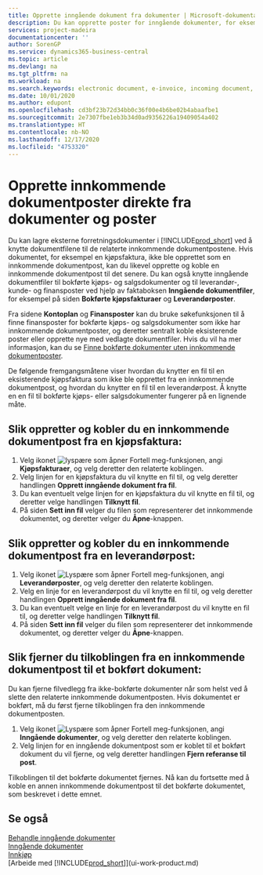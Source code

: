 ```yaml
---
title: Opprette inngående dokument fra dokumenter | Microsoft-dokumentasjon
description: Du kan opprette poster for inngående dokumenter, for eksempel e-fakturaer, og behandle OCR-oppgaver, e-handel og dokumentutveksling.
services: project-madeira
documentationcenter: ''
author: SorenGP
ms.service: dynamics365-business-central
ms.topic: article
ms.devlang: na
ms.tgt_pltfrm: na
ms.workload: na
ms.search.keywords: electronic document, e-invoice, incoming document, OCR, ecommerce, document exchange, import invoice
ms.date: 10/01/2020
ms.author: edupont
ms.openlocfilehash: cd3bf23b72d34bb0c36f00e4b6be02b4abaafbe1
ms.sourcegitcommit: 2e7307fbe1eb3b34d0ad9356226a19409054a402
ms.translationtype: HT
ms.contentlocale: nb-NO
ms.lasthandoff: 12/17/2020
ms.locfileid: "4753320"
---
```

# <a name="create-incoming-document-records-directly-from-documents-and-entries"></a>Opprette innkommende dokumentposter direkte fra dokumenter og poster
Du kan lagre eksterne forretningsdokumenter i [!INCLUDE[prod_short](includes/prod_short.md)] ved å knytte dokumentfilene til de relaterte innkommende dokumentpostene. Hvis dokumentet, for eksempel en kjøpsfaktura, ikke ble opprettet som en innkommende dokumentpost, kan du likevel opprette og koble en innkommende dokumentpost til det senere. Du kan også knytte inngående dokumentfiler til bokførte kjøps- og salgsdokumenter og til leverandør-, kunde- og finansposter ved hjelp av faktaboksen **Inngående dokumentfiler**, for eksempel på siden **Bokførte kjøpsfakturaer** og **Leverandørposter**.

Fra sidene **Kontoplan** og **Finansposter** kan du bruke søkefunksjonen til å finne finansposter for bokførte kjøps- og salgsdokumenter som ikke har innkommende dokumentposter, og deretter sentralt koble eksisterende poster eller opprette nye med vedlagte dokumentfiler. Hvis du vil ha mer informasjon, kan du se [Finne bokførte dokumenter uten innkommende dokumentposter](across-how-find-posted-documents-without-income-document-records.md).

De følgende fremgangsmåtene viser hvordan du knytter en fil til en eksisterende kjøpsfaktura som ikke ble opprettet fra en innkommende dokumentpost, og hvordan du knytter en fil til en leverandørpost. Å knytte en en fil til bokførte kjøps- eller salgsdokumenter fungerer på en lignende måte.

## <a name="to-create-and-connect-an-incoming-document-record-from-a-purchase-invoice"></a>Slik oppretter og kobler du en innkommende dokumentpost fra en kjøpsfaktura:
1. Velg ikonet ![lyspære som åpner Fortell meg-funksjonen](media/ui-search/search_small.png "Fortell hva du vil gjøre"), angi **Kjøpsfakturaer**, og velg deretter den relaterte koblingen.
2. Velg linjen for en kjøpsfaktura du vil knytte en fil til, og velg deretter handlingen **Opprett inngående dokument fra fil**.
3. Du kan eventuelt velge linjen for en kjøpsfaktura du vil knytte en fil til, og deretter velge handlingen **Tilknytt fil**.
4. På siden **Sett inn fil** velger du filen som representerer det innkommende dokumentet, og deretter velger du **Åpne**-knappen.

## <a name="to-create-and-connect-an-incoming-document-record-from-a-vendor-ledger-entry"></a>Slik oppretter og kobler du en innkommende dokumentpost fra en leverandørpost:
1. Velg ikonet ![Lyspære som åpner Fortell meg-funksjonen](media/ui-search/search_small.png "Fortell hva du vil gjøre"), angi **Leverandørposter**, og velg deretter den relaterte koblingen.
2. Velg en linje for en leverandørpost du vil knytte en fil til, og velg deretter handlingen **Opprett inngående dokument fra fil**.
3. Du kan eventuelt velge en linje for en leverandørpost du vil knytte en fil til, og deretter velge handlingen **Tilknytt fil**.
4. På siden **Sett inn fil** velger du filen som representerer det innkommende dokumentet, og deretter velger du **Åpne**-knappen.

## <a name="to-remove-a-connection-from-an-incoming-document-record-to-a-posted-document"></a>Slik fjerner du tilkoblingen fra en innkommende dokumentpost til et bokført dokument:
Du kan fjerne filvedlegg fra ikke-bokførte dokumenter når som helst ved å slette den relaterte innkommende dokumentposten. Hvis dokumentet er bokført, må du først fjerne tilkoblingen fra den innkommende dokumentposten.

1. Velg ikonet ![Lyspære som åpner Fortell meg-funksjonen](media/ui-search/search_small.png "Fortell hva du vil gjøre"), angi **Inngående dokumenter**, og velg deretter den relaterte koblingen.
2. Velg linjen for en inngående dokumentpost som er koblet til et bokført dokument du vil fjerne, og velg deretter handlingen **Fjern referanse til post**.

Tilkoblingen til det bokførte dokumentet fjernes. Nå kan du fortsette med å koble en annen innkommende dokumentpost til det bokførte dokumentet, som beskrevet i dette emnet.

## <a name="see-also"></a>Se også
[Behandle inngående dokumenter](across-process-income-documents.md)  
[Inngående dokumenter](across-income-documents.md)  
[Innkjøp](purchasing-manage-purchasing.md)  
[Arbeide med [!INCLUDE[prod_short](includes/prod_short.md)]](ui-work-product.md)

